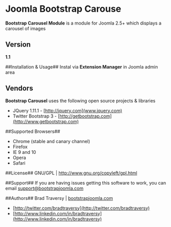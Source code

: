 # Joomla Bootstrap Carouse #

**Bootstrap Carousel Module** is a module for Joomla 2.5+ which displays a carousel of images


## Version ##
**1.1**

##Installation & Usage##
Instal via **Extension Manager** in Joomla admin area

## Vendors ##
**Bootstrap Carousel** uses the following open source projects & libraries

* JQuery 1.11.1 - [http://jquery.com](www.jquery.com)
* Twitter Bootstrap 3 - [http://getbootstrap.com](http://www.getbootstrap.com)

##Supported Browsers##
* Chrome (stable and canary channel)
* Firefox
* IE 9 and 10
* Opera
* Safari

##License##
GNU/GPL | http://www.gnu.org/copyleft/gpl.html

##Support##
If you are having issues getting this software to work, you can email support@bootstrapjoomla.com

##Authors##
Brad Traversy | [bootstrapjoomla.com](http://www.bootstrapjoomla.com)

* [http://twitter.com/bradtraversy](http://twitter.com/bradtraversy)
* [http://www.linkedin.com/in/bradtraversy](http://www.linkedin.com/in/bradtraversy)